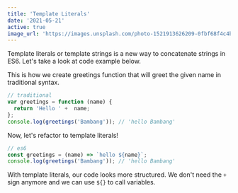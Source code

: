 ```yaml
---
title: 'Template Literals'
date: '2021-05-21'
active: true
image_url: 'https://images.unsplash.com/photo-1521913626209-0fbf68f4c4b1?ixid=MnwxMjA3fDB8MHxwaG90by1wYWdlfHx8fGVufDB8fHx8&ixlib=rb-1.2.1&auto=format&fit=crop&w=1500&q=80'
---
```


Template literals or template strings is a new way to concatenate strings in ES6.
Let's take a look at code example below.

This is how we create greetings function that will greet the given name in traditional syntax.
```javascript
// traditional
var greetings = function (name) {
  return 'Hello ' +  name;
};
console.log(greetings('Bambang')); // 'hello Bambang'
```

Now, let's refactor to template literals!
```javascript
// es6
const greetings = (name) => `hello ${name}`;
console.log(greetings('Bambang')); // 'hello Bambang'
```

With template literals, our code looks more structured. We don't need the `+` sign anymore and we can use `${}` to call variables.

